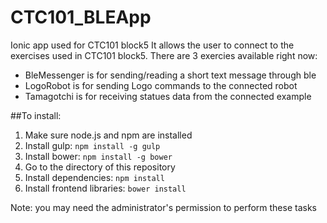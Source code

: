 # CTC101_BLEApp
Ionic app used for CTC101 block5
It allows the user to connect to the exercises used in CTC101 block5. 
There are 3 exercies available right now: 
- BleMessenger is for sending/reading a short text message through ble
- LogoRobot is for sending Logo commands to the connected robot
- Tamagotchi is for receiving statues data from the connected example

##To install:

1. Make sure node.js and npm are installed
2. Install gulp: `npm install -g gulp`
3. Install bower: `npm install -g bower`
4. Go to the directory of this repository
5. Install dependencies: `npm install`
6. Install frontend libraries: `bower install`

Note: you may need the administrator's permission to perform these tasks


